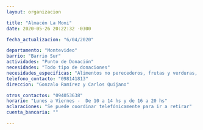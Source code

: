 ```yaml
---
layout: organizacion

title: "Almacén La Moni"
date: 2020-05-26 20:22:32 -0300

fecha_actualizacion: "6/04/2020"

departamento: "Montevideo"
barrio: "Barrio Sur"
actividades: "Punto de Donación"
necesidades: "Todo tipo de donaciones"
necesidades_especificas: "Alimentos no perecederos, frutas y verduras, carne, productos sanitarios (tapabocas, guantes, alcohol en gel, detergente,etc), recipientes o tuppers"
telefono_contacto: "098141813"
direccion: "Gonzalo Ramírez y Carlos Quijano"

otros_contactos: "094053638"
horario: "Lunes a Viernes -  De 10 a 14 hs y de 16 a 20 hs"
aclaraciones: "Se puede coordinar telefónicamente para ir a retirar"
cuenta_bancaria: ""

---
```

